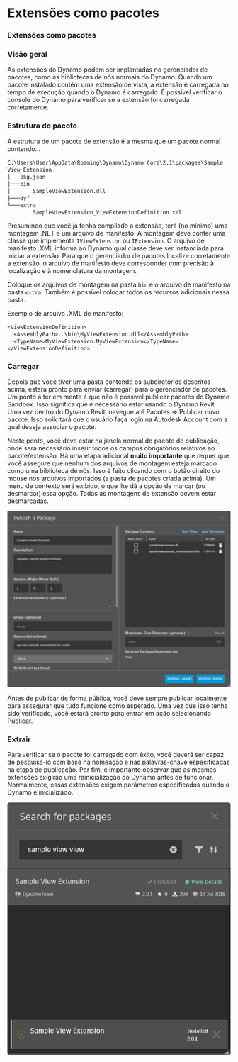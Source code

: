 # Extensões como pacotes

### Extensões como pacotes <a href="#extensions-as-packages" id="extensions-as-packages"></a>

### Visão geral <a href="#overview" id="overview"></a>

As extensões do Dynamo podem ser implantadas no gerenciador de pacotes, como as bibliotecas de nós normais do Dynamo. Quando um pacote instalado contém uma extensão de vista, a extensão é carregada no tempo de execução quando o Dynamo é carregado. É possível verificar o console do Dynamo para verificar se a extensão foi carregada corretamente.

### Estrutura do pacote <a href="#package-structure" id="package-structure"></a>

A estrutura de um pacote de extensão é a mesma que um pacote normal contendo...

```
C:\Users\User\AppData\Roaming\Dynamo\Dynamo Core\2.1\packages\Sample View Extension
│   pkg.json
├───bin
│       SampleViewExtension.dll
├───dyf
└───extra
        SampleViewExtension_ViewExtensionDefinition.xml
```

Presumindo que você já tenha compilado a extensão, terá (no mínimo) uma montagem .NET e um arquivo de manifesto. A montagem deve conter uma classe que implementa `IViewExtension` ou `IExtension`. O arquivo de manifesto .XML informa ao Dynamo qual classe deve ser instanciada para iniciar a extensão. Para que o gerenciador de pacotes localize corretamente a extensão, o arquivo de manifesto deve corresponder com precisão à localização e à nomenclatura da montagem.

Coloque os arquivos de montagem na pasta `bin` e o arquivo de manifesto na pasta `extra`. Também é possível colocar todos os recursos adicionais nessa pasta.

Exemplo de arquivo .XML de manifesto:

```
<ViewExtensionDefinition>
  <AssemblyPath>..\bin\MyViewExtension.dll</AssemblyPath>
  <TypeName>MyViewExtension.MyViewExtension</TypeName>
</ViewExtensionDefinition>
```

### Carregar <a href="#uploading" id="uploading"></a>

Depois que você tiver uma pasta contendo os subdiretórios descritos acima, estará pronto para enviar (carregar) para o gerenciador de pacotes. Um ponto a ter em mente é que não é possível publicar pacotes do Dynamo Sandbox. Isso significa que é necessário estar usando o Dynamo Revit. Uma vez dentro do Dynamo Revit, navegue até Pacotes => Publicar novo pacote. Isso solicitará que o usuário faça login na Autodesk Account com a qual deseja associar o pacote.

Neste ponto, você deve estar na janela normal do pacote de publicação, onde será necessário inserir todos os campos obrigatórios relativos ao pacote/extensão. Há uma etapa adicional **muito importante** que requer que você assegure que nenhum dos arquivos de montagem esteja marcado como uma biblioteca de nós. Isso é feito clicando com o botão direito do mouse nos arquivos importados (a pasta de pacotes criada acima). Um menu de contexto será exibido, o que lhe dá a opção de marcar (ou desmarcar) essa opção. Todas as montagens de extensão devem estar desmarcadas.

![Publicar um pacote](images/ViewExtension_Search.png)

Antes de publicar de forma pública, você deve sempre publicar localmente para assegurar que tudo funcione como esperado. Uma vez que isso tenha sido verificado, você estará pronto para entrar em ação selecionando Publicar.

### Extrair <a href="#pulling" id="pulling"></a>

Para verificar se o pacote foi carregado com êxito, você deverá ser capaz de pesquisá-lo com base na nomeação e nas palavras-chave especificadas na etapa de publicação. Por fim, é importante observar que as mesmas extensões exigirão uma reinicialização do Dynamo antes de funcionar. Normalmente, essas extensões exigem parâmetros especificados quando o Dynamo é inicializado.

![Procurar pacotes](images/ViewExtension_Search.jpg)
